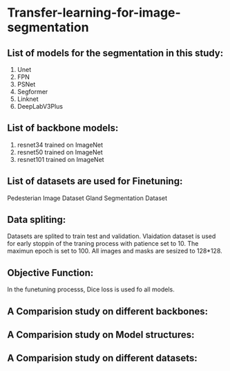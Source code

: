 # Transfer-learning-for-image-segmentation

## List of models for the segmentation in this study:
1. Unet
2. FPN
3. PSNet
4. Segformer
5. Linknet
6. DeepLabV3Plus
## List of backbone models:
1. resnet34 trained on ImageNet
2. resnet50 trained on ImageNet
3. resnet101 trained on ImageNet

## List of datasets are used for Finetuning:
Pedesterian Image Dataset
Gland Segmentation Dataset

## Data spliting:

Datasets are splited to train test and validation. Vlaidation dataset is used for early stoppin of the traning process with patience set to 10.
The maximun epoch is set to 100.
All images and masks are sesized to 128*128.

## Objective Function:
In the funetuning processs, Dice loss is used fo all models.

## A Comparision study on different backbones:
## A Comparision study on Model structures:
## A Comparision study on different datasets:

